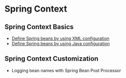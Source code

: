 # Spring Context

## Spring Context Basics

* [Define Spring beans by using XML configuration](./docs/001-define-beans-in-xml.md)
* [Define Spring beans by using Java configuration](./docs/002-define-beans-by-using-java.md)

## Spring Context Customization

* Logging bean names with Spring Bean Post Processor